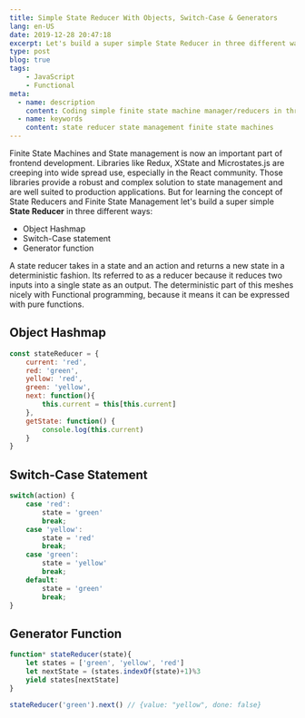 ```yaml
---
title: Simple State Reducer With Objects, Switch-Case & Generators
lang: en-US
date: 2019-12-28 20:47:18
excerpt: Let's build a super simple State Reducer in three different ways
type: post
blog: true
tags:
    - JavaScript
    - Functional
meta:
  - name: description
    content: Coding simple finite state machine manager/reducers in three ways
  - name: keywords
    content: state reducer state management finite state machines
---
```



Finite State Machines and State management is now an important part of frontend development. Libraries like Redux, XState and Microstates.js are creeping into wide spread use, especially in the React community. Those libraries provide a robust and complex solution to state management and are well suited to production applications. But for learning the concept of State Reducers and Finite State Management let's build a super simple __State Reducer__ in three different ways: 

* Object Hashmap
* Switch-Case statement
* Generator function

A state reducer takes in a state and an action and returns a new state in a deterministic fashion. Its referred to as a reducer because it reduces two inputs into a single state as an output. The deterministic part of this meshes nicely with Functional programming, because it means it can be expressed with pure functions. 

## Object Hashmap

```js
const stateReducer = {
    current: 'red',
    red: 'green',
    yellow: 'red',
    green: 'yellow',
    next: function(){
        this.current = this[this.current]
    },
    getState: function() {
        console.log(this.current)
    }
}

```

## Switch-Case Statement

```js
switch(action) {
    case 'red':
        state = 'green'
        break;
    case 'yellow':
        state = 'red'
        break;
    case 'green':
        state = 'yellow'
        break;
    default: 
        state = 'green'
        break;
}
```

## Generator Function

```js
function* stateReducer(state){
    let states = ['green', 'yellow', 'red']
    let nextState = (states.indexOf(state)+1)%3
    yield states[nextState]
}

stateReducer('green').next() // {value: "yellow", done: false}
```